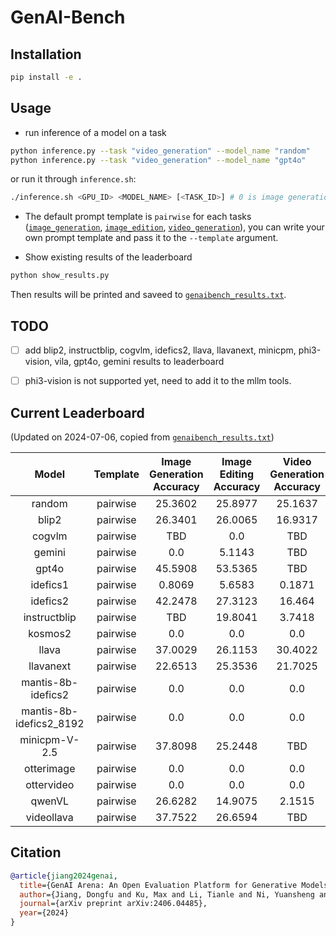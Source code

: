 # GenAI-Bench
## Installation
```bash
pip install -e .
```

## Usage

- run inference of a model on a task
```bash
python inference.py --task "video_generation" --model_name "random"
python inference.py --task "video_generation" --model_name "gpt4o"
```

or run it through `inference.sh`:
```bash
./inference.sh <GPU_ID> <MODEL_NAME> [<TASK_ID>] # 0 is image generation, 1 is image edition, 2 is video generation 
```

- The default prompt template is `pairwise` for each tasks ([`image_generation`](./genaibench/templates/image_generation/pairwise.txt), [`image_edition`](./genaibench/templates/image_edition/pairwise.txt), [`video_generation`](./genaibench/templates/video_generation/pairwise.txt)), you can write your own prompt template and pass it to the `--template` argument.

- Show existing results of the leaderboard
```bash
python show_results.py
```
Then results will be printed and saveed to [`genaibench_results.txt`](./genaibench_results.txt).


## TODO
- [ ] add blip2, instructblip, cogvlm, idefics2, llava, llavanext, minicpm, phi3-vision, vila, gpt4o, gemini results to leaderboard
- [ ] phi3-vision is not supported yet, need to add it to the mllm tools.


## Current Leaderboard 
(Updated on 2024-07-06, copied from [`genaibench_results.txt`](./genaibench_results.txt))

|          Model          | Template | Image Generation Accuracy | Image Editing Accuracy | Video Generation Accuracy |
|:-----------------------:|:--------:|:-------------------------:|:----------------------:|:-------------------------:|
|          random         | pairwise |          25.3602          |        25.8977         |          25.1637          |
|          blip2          | pairwise |          26.3401          |        26.0065         |          16.9317          |
|          cogvlm         | pairwise |            TBD            |          0.0           |            TBD            |
|          gemini         | pairwise |            0.0            |         5.1143         |            TBD            |
|          gpt4o          | pairwise |          45.5908          |        53.5365         |            TBD            |
|         idefics1        | pairwise |           0.8069          |         5.6583         |           0.1871          |
|         idefics2        | pairwise |          42.2478          |        27.3123         |           16.464          |
|       instructblip      | pairwise |            TBD            |        19.8041         |           3.7418          |
|         kosmos2         | pairwise |            0.0            |          0.0           |            0.0            |
|          llava          | pairwise |          37.0029          |        26.1153         |          30.4022          |
|        llavanext        | pairwise |          22.6513          |        25.3536         |          21.7025          |
|    mantis-8b-idefics2   | pairwise |            0.0            |          0.0           |            0.0            |
| mantis-8b-idefics2_8192 | pairwise |            0.0            |          0.0           |            0.0            |
|      minicpm-V-2.5      | pairwise |          37.8098          |        25.2448         |            TBD            |
|        otterimage       | pairwise |            0.0            |          0.0           |            0.0            |
|        ottervideo       | pairwise |            0.0            |          0.0           |            0.0            |
|          qwenVL         | pairwise |          26.6282          |        14.9075         |           2.1515          |
|        videollava       | pairwise |          37.7522          |        26.6594         |            TBD            |











## Citation
```bibtex
@article{jiang2024genai,
  title={GenAI Arena: An Open Evaluation Platform for Generative Models},
  author={Jiang, Dongfu and Ku, Max and Li, Tianle and Ni, Yuansheng and Sun, Shizhuo and Fan, Rongqi and Chen, Wenhu},
  journal={arXiv preprint arXiv:2406.04485},
  year={2024}
}
```